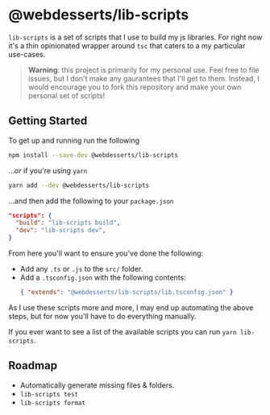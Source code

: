 # @webdesserts/lib-scripts

`lib-scripts` is a set of scripts that I use to build my js libraries. For right now it's a thin opinionated wrapper around `tsc` that caters to a my particular use-cases.

> **Warning**: this project is primarily for my personal use. Feel free to file issues, but I don't make any gaurantees that I'll get to them. Instead, I would encourage you to fork this repository and make your own personal set of scripts!

## Getting Started

To get up and running run the following

```bash
npm install --save-dev @webdesserts/lib-scripts
```
..._or_ if you're using `yarn`

```bash
yarn add --dev @webdesserts/lib-scripts
```

...and then add the following to your `package.json`

```json
"scripts": {
  "build": "lib-scripts build",
  "dev": "lib-scripts dev",
}
```

From here you'll want to ensure you've done the following:

- Add any `.ts` or `.js` to the `src/` folder.
- Add a `.tsconfig.json` with the following contents:
  ```json
  { "extends": "@webdesserts/lib-scripts/lib.tsconfig.json" }
  ```

As I use these scripts more and more, I may end up automating the above steps, but for now you'll have to do everything manually.

If you ever want to see a list of the available scripts you can run `yarn lib-scripts`.

## Roadmap
- Automatically generate missing files & folders.
- `lib-scripts test`
- `lib-scripts format`